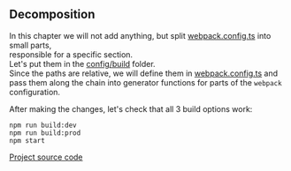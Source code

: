 ﻿## Decomposition

In this chapter we will not add anything, but split [webpack.config.ts](webpack.config.ts) into small parts,  
responsible for a specific section.  
Let's put them in the [config/build](config/build) folder.  
Since the paths are relative, we will define them in [webpack.config.ts](webpack.config.ts) and pass them along the chain
into generator functions for parts of the `webpack` configuration.

After making the changes, let's check that all 3 build options work:
```
npm run build:dev
npm run build:prod
npm start
```

[Project source code](./)
